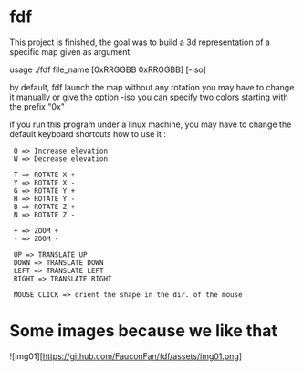 # fdf

This project is finished, the goal was to build a 3d representation of a specific map given as argument.

usage ./fdf file_name [0xRRGGBB 0xRRGGBB] [-iso]

by default, fdf launch the map without any rotation
you may have to change it manually or give the option -iso
you can specify two colors starting with the prefix "0x"

if you run this program under a linux machine, you may have to change the default keyboard shortcuts
how to use it :

	 Q => Increase elevation
	 W => Decrease elevation

	 T => ROTATE X +
	 Y => ROTATE X -
	 G => ROTATE Y +
	 H => ROTATE Y -
	 B => ROTATE Z +
	 N => ROTATE Z -

	 + => ZOOM +
	 - => ZOOM -

	 UP => TRANSLATE UP
	 DOWN => TRANSLATE DOWN
	 LEFT => TRANSLATE LEFT
	 RIGHT => TRANSLATE RIGHT

	 MOUSE CLICK => orient the shape in the dir. of the mouse

# Some images because we like that

![img01][https://github.com/FauconFan/fdf/assets/img01.png]

